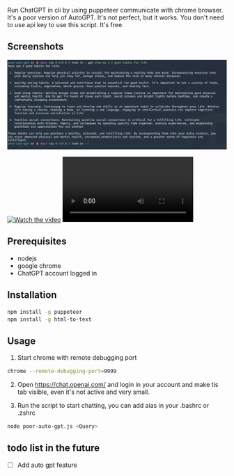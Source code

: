 Run ChatGPT in cli by using puppeteer communicate with chrome browser. It's a poor version of AutoGPT. It's not perfect, but it works. 
You don't need to use api key to use this script. It's free.

## Screenshots
![Screenshot](./assets/screenshot.png)


[![Watch the video](./assets/gpt.png)](https://youtu.be/HLYE_j0lDF8)
![Screenshot](./assets/gpt.mp4)

## Prerequisites
- nodejs
- google chrome
- ChatGPT account logged in

## Installation

```bash
npm install -g puppeteer
npm install -g html-to-text
```

## Usage
1. Start chrome with remote debugging port
```bash
chrome --remote-debugging-port=9999
```
2. Open https://chat.openai.com/ and login in your account and make tis tab visible, even it's not active and very small.

3. Run the script to start chatting, you can add aias in your .bashrc or .zshrc
```bash
node poor-auto-gpt.js <Query>
```

## todo list in the future
- [ ] Add auto gpt feature

